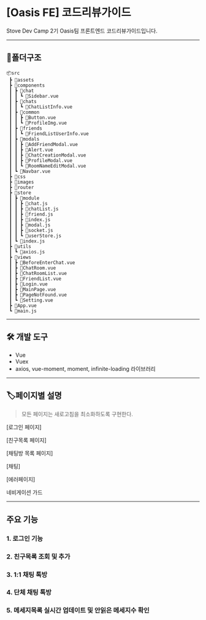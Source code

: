 # [Oasis FE] 코드리뷰가이드

Stove Dev Camp 2기 Oasis팀 프론트엔드 코드리뷰가이드입니다.



------

## 📁폴더구조

```
📦src
 ┣ 📂assets
 ┣ 📂components
 ┃ ┣ 📂chat
 ┃ ┃ ┗ 📜Sidebar.vue
 ┃ ┣ 📂chats
 ┃ ┃ ┗ 📜ChatListInfo.vue
 ┃ ┣ 📂common
 ┃ ┃ ┣ 📜Button.vue
 ┃ ┃ ┗ 📜ProfileImg.vue
 ┃ ┣ 📂friends
 ┃ ┃ ┗ 📜FriendListUserInfo.vue
 ┃ ┣ 📂modals
 ┃ ┃ ┣ 📜AddFriendModal.vue
 ┃ ┃ ┣ 📜Alert.vue
 ┃ ┃ ┣ 📜ChatCreationModal.vue
 ┃ ┃ ┣ 📜ProfileModal.vue
 ┃ ┃ ┗ 📜RoomNameEditModal.vue
 ┃ ┗ 📜Navbar.vue
 ┣ 📂css
 ┣ 📂images
 ┣ 📂router
 ┣ 📂store
 ┃ ┣ 📂module
 ┃ ┃ ┣ 📜chat.js
 ┃ ┃ ┣ 📜chatList.js
 ┃ ┃ ┣ 📜friend.js
 ┃ ┃ ┣ 📜index.js
 ┃ ┃ ┣ 📜modal.js
 ┃ ┃ ┣ 📜socket.js
 ┃ ┃ ┗ 📜userStore.js
 ┃ ┗ 📜index.js
 ┣ 📂utils
 ┃ ┗ 📜axios.js
 ┣ 📂views
 ┃ ┣ 📜BeforeEnterChat.vue
 ┃ ┣ 📜ChatRoom.vue
 ┃ ┣ 📜ChatRoomList.vue
 ┃ ┣ 📜FriendList.vue
 ┃ ┣ 📜Login.vue
 ┃ ┣ 📜MainPage.vue
 ┃ ┣ 📜PageNotFound.vue
 ┃ ┗ 📜Setting.vue
 ┣ 📜App.vue
 ┗ 📜main.js
```



------

## 🛠 개발 도구

* Vue
* Vuex
* axios, vue-moment, moment, infinite-loading 라이브러리 




------

## 🏷페이지별 설명

> 모든 페이지는 새로고침을 최소화하도록 구현한다.

[로그인 페이지]



[친구목록 페이지]



[채팅방 목록 페이지]



[채팅]



[에러페이지]

네비게이션 가드





------

## 주요 기능

### 1. 로그인 기능



### 2. 친구목록 조회 및 추가



### 3. 1:1 채팅 톡방



### 4. 단체 채팅 톡방



### 5. 메세지목록 실시간 업데이트 및 안읽은 메세지수 확인











